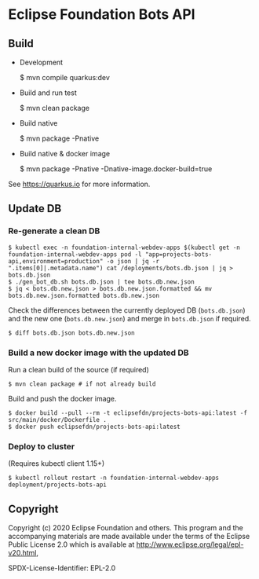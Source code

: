 # Eclipse Foundation Bots API

## Build

* Development 

    $ mvn compile quarkus:dev
   
* Build and run test

    $ mvn clean package
    
* Build native 

    $ mvn package -Pnative
    
* Build native & docker image

    $ mvn package -Pnative -Dnative-image.docker-build=true
    
See https://quarkus.io for more information.  

## Update DB 

### Re-generate a clean DB
```
$ kubectl exec -n foundation-internal-webdev-apps $(kubectl get -n foundation-internal-webdev-apps pod -l "app=projects-bots-api,environment=production" -o json | jq -r ".items[0]|.metadata.name") cat /deployments/bots.db.json | jq > bots.db.json
$ ./gen_bot_db.sh bots.db.json | tee bots.db.new.json
$ jq < bots.db.new.json > bots.db.new.json.formatted && mv bots.db.new.json.formatted bots.db.new.json
```

Check the differences between the currently deployed DB (`bots.db.json`) and the new one (`bots.db.new.json`) and merge in `bots.db.json` if required.

```
$ diff bots.db.json bots.db.new.json 
```

### Build a new docker image with the updated DB

Run a clean build of the source (if required)

```
$ mvn clean package # if not already build
```

Build and push the docker image.

```
$ docker build --pull --rm -t eclipsefdn/projects-bots-api:latest -f src/main/docker/Dockerfile .
$ docker push eclipsefdn/projects-bots-api:latest
```

### Deploy to cluster

(Requires kubectl client 1.15+)

```
$ kubectl rollout restart -n foundation-internal-webdev-apps deployment/projects-bots-api 
```

## Copyright 

Copyright (c) 2020 Eclipse Foundation and others.
This program and the accompanying materials are made available under the terms of the Eclipse Public License 2.0 which is available at http://www.eclipse.org/legal/epl-v20.html,

SPDX-License-Identifier: EPL-2.0
